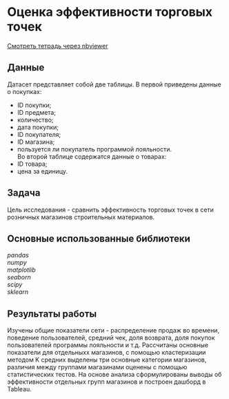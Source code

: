 # Оценка эффективности торговых точек
[Смотреть тетрадь через nbviewer](https://nbviewer.jupyter.org/github/vtauber/y.praktikum_projects/blob/master/retail_network/retail_network.ipynb)
## Данные
Датасет представляет собой две таблицы. В первой приведены данные о покупках:
- ID покупки;
- ID предмета;
- количество;
- дата покупки;
- ID покупателя;
- ID магазина;
- пользуется ли покупатель программой лояльности.  
Во второй таблице содержатся данные о товарах:
- ID товара;
- цена за единицу.
## Задача
Цель исследования - сравнить эффективность торговых точек в сети розничных магазинов строительных материалов.
## Основные использованные библиотеки
*pandas  
numpy  
matplotlib  
seaborn  
scipy  
sklearn*
## Результаты работы
Изучены общие показатели сети - распределение продаж во времени, поведение пользователей, средний чек, доля возврата, доля покупок пользователей программы лояльности и т.д. Рассчитаны основные показатели для отдельныхх магазинов, с помощью кластеризации методом K средних выделены три основные категории магазинов, различия между группами магазинами оценены с помощью статистических тестов. На основе анализа сформулированы выводы об эффективности отдельных групп магазинов и построен дашборд в Tableau.
